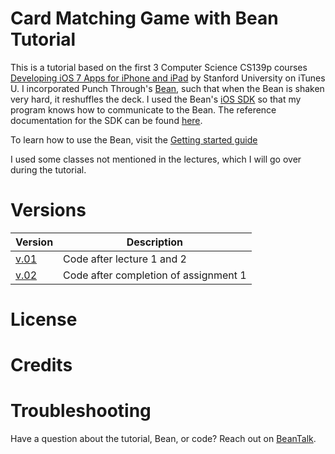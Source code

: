 # Card Matching Game with Bean Tutorial

This is a tutorial based on the first 3 Computer Science CS139p courses [Developing iOS 7 Apps for iPhone and iPad](https://itunes.apple.com/us/course/developing-ios-7-apps-for/id733644550) by Stanford University on iTunes U. I incorporated Punch Through's [Bean](https://punchthrough.com/bean-from-wireframe), such that when the Bean is shaken very hard, it reshuffles the deck.  I used the Bean's [iOS SDK](https://github.com/PunchThrough/Bean-iOS-OSX-SDK) so that my program knows how to communicate to the Bean. The reference documentation for the SDK can be found [here](https://punchthrough.com/files/bean/sdk-docs/index.html).

To learn how to use the Bean, visit the [Getting started guide](#)

I used some classes not mentioned in the lectures, which I will go over during the tutorial. 

# Versions
|  Version | Description |
|---|---|
|[v.01](https://github.com/nfarah86/Card-Matching-Game-with-Bean-Tutorial/releases/tag/v0.1)| Code after lecture 1 and 2  | 
|[v.02](https://github.com/nfarah86/Card-Matching-Game-with-Bean-Tutorial/releases/tag/v.02)| Code after completion of assignment 1
# License

# Credits

# Troubleshooting
Have a question about the tutorial, Bean, or code?  Reach out on [BeanTalk](beantalk.punchthrough.com).  